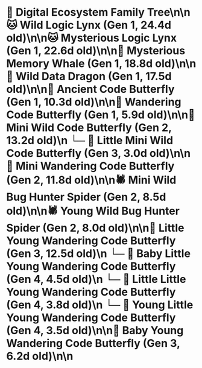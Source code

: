 # 🌳 Digital Ecosystem Family Tree\n\n🐱 Wild Logic Lynx (Gen 1, 24.4d old)\n\n🐱 Mysterious Logic Lynx (Gen 1, 22.6d old)\n\n🐋 Mysterious Memory Whale (Gen 1, 18.8d old)\n\n🐉 Wild Data Dragon (Gen 1, 17.5d old)\n\n🦋 Ancient Code Butterfly (Gen 1, 10.3d old)\n\n🦋 Wandering Code Butterfly (Gen 1, 5.9d old)\n\n🦋 Mini Wild Code Butterfly (Gen 2, 13.2d old)\n  └─ 🦋 Little Mini Wild Code Butterfly (Gen 3, 3.0d old)\n\n🦋 Mini Wandering Code Butterfly (Gen 2, 11.8d old)\n\n🕷️ Mini Wild Bug Hunter Spider (Gen 2, 8.5d old)\n\n🕷️ Young Wild Bug Hunter Spider (Gen 2, 8.0d old)\n\n🦋 Little Young Wandering Code Butterfly (Gen 3, 12.5d old)\n  └─ 🦋 Baby Little Young Wandering Code Butterfly (Gen 4, 4.5d old)\n  └─ 🦋 Little Little Young Wandering Code Butterfly (Gen 4, 3.8d old)\n  └─ 🦋 Young Little Young Wandering Code Butterfly (Gen 4, 3.5d old)\n\n🦋 Baby Young Wandering Code Butterfly (Gen 3, 6.2d old)\n\n